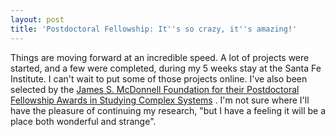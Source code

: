 ```yaml
---
layout: post
title: 'Postdoctoral Fellowship: It''s so crazy, it''s amazing!'
---
```


Things are moving forward at an incredible speed. A lot of projects were started, and a few were completed, during my 5 weeks stay at the Santa Fe Institute. I can't wait to put some of those projects online. I've also been selected by the
<a href="http://www.jsmf.org/apply/fellowship/index.php" target="_blank" rel="nofollow">James S. McDonnell Foundation for their Postdoctoral Fellowship Awards in Studying Complex Systems</a>
. I'm not sure where I'll have the pleasure of continuing my research, "but I have a feeling it will be a place both wonderful and strange".
